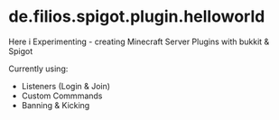 # de.filios.spigot.plugin.helloworld

Here i Experimenting - creating Minecraft Server Plugins with bukkit & Spigot


Currently using:
  - Listeners (Login & Join)
  - Custom Commmands
  - Banning & Kicking
